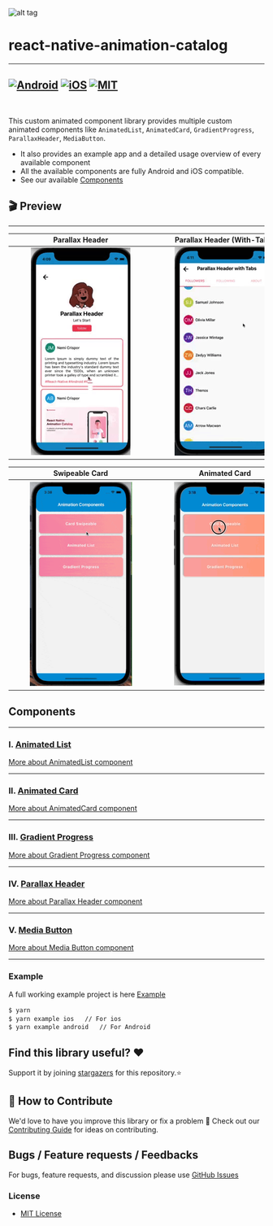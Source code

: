 ![alt tag](./assets/react-native-animations.gif)

# react-native-animation-catalog

---

## [![Android](https://img.shields.io/badge/Platform-Android-green?logo=android)](https://www.android.com) [![iOS](https://img.shields.io/badge/Platform-iOS-green?logo=apple)](https://developer.apple.com/ios) [![MIT](https://img.shields.io/badge/License-MIT-green)](https://opensource.org/licenses/MIT)

<br>

This custom animated component library provides multiple custom animated components like `AnimatedList`, `AnimatedCard`, `GradientProgress`, `ParallaxHeader`, `MediaButton`.

- It also provides an example app and a detailed usage overview of every available component
- All the available components are fully Android and iOS compatible.
- See our available <a href="#Components">Components</a>

## 🎬 Preview

---

|   <div style="width:270px"></div>Parallax Header   | <div style="width:270px"></div>Parallax Header (With-Tabs) | <div style="width:270px"></div>AnimatedList |
| :------------------------------------------------: | :--------------------------------------------------------: | :-----------------------------------------: |
| ![alt tag](./assets/ParallaxHeaderWithoutTabs.gif) |        ![alt tag](./assets/ParallaxHeaderTabs.gif)         | ![alt_tag](./assets/animatedFadeUpDown.gif) |

| <div style="width:270px"></div>Swipeable Card | <div style="width:270px"></div>Animated Card | <div style="width:270px"></div>Media Button |
| :-------------------------------------------: | :----------------------------------------: | :-----------------------------------------: |
|    ![alt tag](./assets/CardSwipeable.gif)     |     ![alt tag](./assets/LeftSide.gif)      |    ![alt_tag](./assets/MediaButton.gif)     |

## Components

---

### Ⅰ. [Animated List](./src/components/AnimatedList)

[More about AnimatedList component](./src/components/AnimatedList/README.md)

---

### ⅠI. [Animated Card](./src/components/AnimatedCard)

[More about AnimatedCard component](./src/components/AnimatedCard/README.md)

---

### ⅠII. [Gradient Progress](./src/components/GradientProgress)

[More about Gradient Progress component](./src/components/GradientProgress/README.md)

---

### ⅠV. [Parallax Header](./src/components/ParallaxHeader)

[More about Parallax Header component](./src/components/ParallaxHeader/README.md)

---

### V. [Media Button](./src/components/MediaButton)

[More about Media Button component](./src/components/MediaButton/README.md)

---

### Example

A full working example project is here [Example](./example/)

```sh
$ yarn
$ yarn example ios   // For ios
$ yarn example android   // For Android
```

## Find this library useful? ❤️

Support it by joining [stargazers](https://github.com/SimformSolutionsPvtLtd/react-native-animation-catalog/stargazers) for this repository.⭐

## 🤝 How to Contribute

We'd love to have you improve this library or fix a problem 💪
Check out our [Contributing Guide](CONTRIBUTING.md) for ideas on contributing.

## Bugs / Feature requests / Feedbacks

For bugs, feature requests, and discussion please use [GitHub Issues](https://github.com/SimformSolutionsPvtLtd/react-native-animation-catalog/issues)

### License

- [MIT License](./LICENSE)
